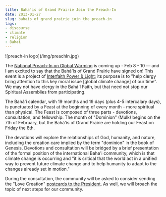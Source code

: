```yaml
---
title: Baha'is of Grand Prairie Join the Preach-In
date: 2013-01-27
slug: bahais_of_grand_prairie_join_the_preach-in
tags:
- discourse
- climate
- religion
- Bahai
---
```


<div class="image">
![preach-in logo](/img/preachIn.jpg)
</div>

The [National Preach-In on Global Warming](http://www.preachin.org/)
is coming up - Feb 8 - 10 &mdash; and I am excited to say that the
Bah&aacute;'&iacute;s of Grand Prairie have signed on! This event is a project
of <a href="http://www.interfaithpowerandlight.org">Interfaith Power &amp;
Light</a>; its purpose is to "help clergy bring attention to this key moral
issue [global climate change] of our time". We may not have clergy in the
Bah&aacute;'&iacute; Faith, but that need not stop our Spiritual Assemblies from
participating.

<!-- truncate -->

The Bah&aacute;'&iacute; calendar, with 19 months and 19 days (plus 4-5
intercalary days), is punctuated by a Feast at the beginning of every month -
more spiritual than physical. The Feast is composed of three parts - devotions,
consultation, and fellowship. The month of "Dominion" (Mulk) begins on the 7th
of February, but the Bah&aacute;'&iacute;s of Grand Prairie are holding our
Feast on Friday the 8th.

The devotions will explore the relationships of God, humanity, and nature,
including the creation care implied by the term "dominion" in the book of
Genesis. Devotions and consultation will be bridged by a brief presentation of
the formal position of the international Baha'i community, which is that climate
change is occurring and "it is critical that the world act in a unified way to
prevent future climate change and to help humanity to adapt to the changes
already set in motion."

During the consultation, the community will be asked to consider sending the
"Love Creation" [postcards
to the President](https://www.preachin.org/sermon-ideas/send-postcards-to-president-obama/). As well, we will broach the topic of next steps for our
community.
